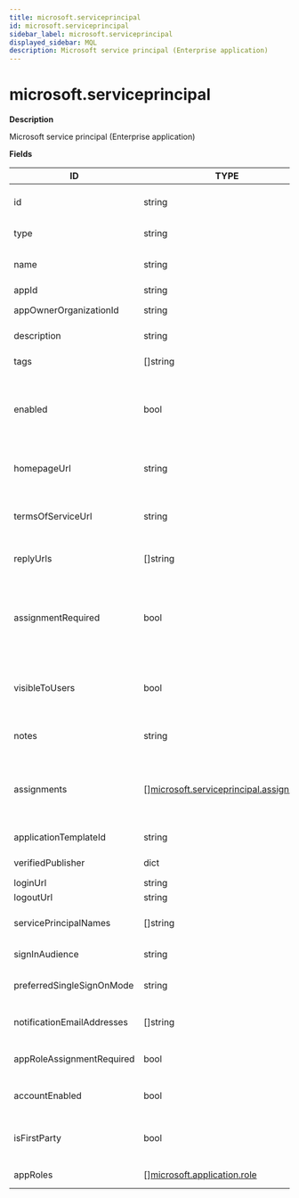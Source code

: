 ```yaml
---
title: microsoft.serviceprincipal
id: microsoft.serviceprincipal
sidebar_label: microsoft.serviceprincipal
displayed_sidebar: MQL
description: Microsoft service principal (Enterprise application)
---
```


# microsoft.serviceprincipal

**Description**

Microsoft service principal (Enterprise application)

**Fields**

| ID                         | TYPE                                                                                        | DESCRIPTION                                                                            |
| -------------------------- | ------------------------------------------------------------------------------------------- | -------------------------------------------------------------------------------------- |
| id                         | string                                                                                      | Service principal Object ID                                                            |
| type                       | string                                                                                      | Service principal type                                                                 |
| name                       | string                                                                                      | Service principal name                                                                 |
| appId                      | string                                                                                      | Application ID                                                                         |
| appOwnerOrganizationId     | string                                                                                      | Application owner ID                                                                   |
| description                | string                                                                                      | Application description                                                                |
| tags                       | &#91;&#93;string                                                                            | Service principal tags                                                                 |
| enabled                    | bool                                                                                        | Whether users can sign into the service principal (application)                        |
| homepageUrl                | string                                                                                      | Service principal homepage URL                                                         |
| termsOfServiceUrl          | string                                                                                      | Service principal terms of service URL                                                 |
| replyUrls                  | &#91;&#93;string                                                                            | Service principal reply URLs                                                           |
| assignmentRequired         | bool                                                                                        | Whether users or other apps must be assigned to this service principal before using it |
| visibleToUsers             | bool                                                                                        | Whether the service principal is visible to users                                      |
| notes                      | string                                                                                      | Service principal notes                                                                |
| assignments                | &#91;&#93;[microsoft.serviceprincipal.assignment](microsoft.serviceprincipal.assignment.md) | List of assignments (users and groups) this service principal has                      |
| applicationTemplateId      | string                                                                                      | Application template ID                                                                |
| verifiedPublisher          | dict                                                                                        | Application publisher                                                                  |
| loginUrl                   | string                                                                                      | Login URL                                                                              |
| logoutUrl                  | string                                                                                      | Logout URL                                                                             |
| servicePrincipalNames      | &#91;&#93;string                                                                            | Service principal names                                                                |
| signInAudience             | string                                                                                      | Sign in audience                                                                       |
| preferredSingleSignOnMode  | string                                                                                      | Preferred single sign-on mode                                                          |
| notificationEmailAddresses | &#91;&#93;string                                                                            | Notification email addresses                                                           |
| appRoleAssignmentRequired  | bool                                                                                        | App role assignment required                                                           |
| accountEnabled             | bool                                                                                        | Deprecated: use `enabled` instead                                                      |
| isFirstParty               | bool                                                                                        | Whether it is a first-party Microsoft application                                      |
| appRoles                   | &#91;&#93;[microsoft.application.role](microsoft.application.role.md)                       | Application roles                                                                      |
